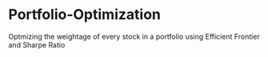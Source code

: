 # Portfolio-Optimization
Optmizing the weightage of every stock in a portfolio using Efficient Frontier and Sharpe Ratio
